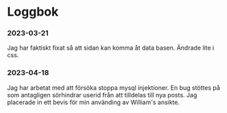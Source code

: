 # Loggbok
### 2023-03-21
Jag har faktiskt fixat så att sidan kan komma åt data basen. Ändrade lite i css.

### 2023-04-18
Jag har arbetat med att försöka stoppa mysql injektioner. En bug stöttes på som antagligen sörhindrar userid från att tilldelas till nya posts. Jag placerade in ett bevis för min använding av William's ansikte.